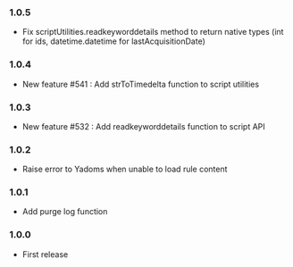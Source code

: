 ### 1.0.5
* Fix scriptUtilities.readkeyworddetails method to return native types (int for ids, datetime.datetime for lastAcquisitionDate)

### 1.0.4
* New feature #541 : Add strToTimedelta function to script utilities

### 1.0.3
* New feature #532 : Add readkeyworddetails function to script API

### 1.0.2
* Raise error to Yadoms when unable to load rule content

### 1.0.1
* Add purge log function

### 1.0.0
* First release
